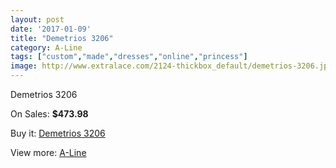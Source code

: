 ```yaml
---
layout: post
date: '2017-01-09'
title: "Demetrios 3206"
category: A-Line
tags: ["custom","made","dresses","online","princess"]
image: http://www.extralace.com/2124-thickbox_default/demetrios-3206.jpg
---
```

Demetrios 3206

On Sales: **$473.98**
<a href="https://www.extralace.com/a-line/1007-demetrios-3206.html"><amp-img layout="responsive" width="600" height="600" src="//www.extralace.com/2124-thickbox_default/demetrios-3206.jpg" alt="Demetrios 3206 0" /></a>
<a href="https://www.extralace.com/a-line/1007-demetrios-3206.html"><amp-img layout="responsive" width="600" height="600" src="//www.extralace.com/2126-thickbox_default/demetrios-3206.jpg" alt="Demetrios 3206 1" /></a>
<a href="https://www.extralace.com/a-line/1007-demetrios-3206.html"><amp-img layout="responsive" width="600" height="600" src="//www.extralace.com/2125-thickbox_default/demetrios-3206.jpg" alt="Demetrios 3206 2" /></a>

Buy it: [Demetrios 3206](https://www.extralace.com/a-line/1007-demetrios-3206.html "Demetrios 3206")

View more: [A-Line](https://www.extralace.com/2-a-line "A-Line")
